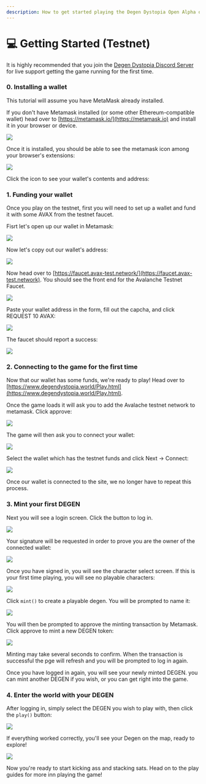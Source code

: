 ```yaml
---
description: How to get started playing the Degen Dystopia Open Alpha on Testnet
---
```


# 💻 Getting Started (Testnet)

It is highly recommended that you join the [Degen Dystopia Discord Server](https://discord.gg/jPGmUZ3CJv) for live support getting the game running for the first time.

### 0. Installing a wallet

This tutorial will assume you have MetaMask already installed.&#x20;

If you don't have Metamask installed (or some other Ethereum-compatible wallet) head over to [https://metamask.io/](https://metamask.io) and install it in your browser or device.

![](<../.gitbook/assets/image (32).png>)

Once it is installed, you should be able to see the metamask icon among your browser's extensions:

![](<../.gitbook/assets/image (29).png>)

Click the icon to see your wallet's contents and address:



### 1. Funding your wallet&#x20;

Once you play on the testnet, first you will need to set up a wallet and fund it with some AVAX from the testnet faucet.&#x20;

Fisrt let's open up our wallet in Metamask:

![](<../.gitbook/assets/image (29).png>)

Now let's copy out our wallet's address:

![](<../.gitbook/assets/image (13).png>)

Now head over to [https://faucet.avax-test.network/](https://faucet.avax-test.network). You should see the front end for the Avalanche Testnet Faucet.&#x20;

![](<../.gitbook/assets/image (1).png>)

Paste your wallet address in the form, fill out the capcha, and click REQUEST 10 AVAX:

![](<../.gitbook/assets/image (25).png>)

The faucet should report a success:

![](<../.gitbook/assets/image (24).png>)

### 2. Connecting to the game for the first time

Now that our wallet has some funds, we're ready to play! Head over to [https://www.degendystopia.world/Play.html](https://www.degendystopia.world/Play.html).

Once the game loads it will ask you to add the Avalache testnet network to metamask. Click approve:

![](<../.gitbook/assets/image (9).png>)

The game will then ask you to connect your wallet:

![](<../.gitbook/assets/image (21).png>)

Select the wallet which has the testnet funds and click Next -> Connect:

![](<../.gitbook/assets/image (4).png>)

Once our wallet is connected to the site, we no longer have to repeat this process.

### 3. Mint your first DEGEN

Next you will see a login screen. Click the button to log in.

![](<../.gitbook/assets/image (14).png>)

Your signature will be requested in order to prove you are the owner of the connected wallet:

![](<../.gitbook/assets/image (7).png>)

Once you have signed in, you will see the character select screen. If this is your first time playing, you will see no playable characters:

![](<../.gitbook/assets/image (3).png>)

Click `mint()` to create a playable degen. You will be prompted to name it:

![](<../.gitbook/assets/image (2).png>)

You will then be prompted to approve the minting transaction by Metamask. Click approve to mint a new DEGEN token:

![](<../.gitbook/assets/image (27).png>)

Minting may take several seconds to confirm. When the transaction is successful the pge will refresh and you will be prompted to log in again.

Once you have logged in again, you will see your newly minted DEGEN. you can mint another DEGEN if you wish, or you can get right into the game.

### &#x20;4. Enter the world with your DEGEN

After logging in, simply select the DEGEN you wish to play with, then click the `play()` button:

![](<../.gitbook/assets/image (20).png>)

If everything worked correctly, you'll see your Degen on the map, ready to explore!

![](<../.gitbook/assets/image (33).png>)

Now you're ready to start kicking ass and stacking sats. Head on to the play guides for more inn playing the game!
